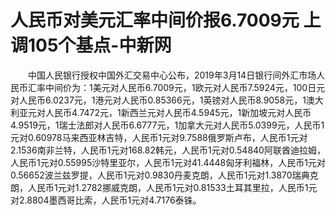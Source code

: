 # 人民币对美元汇率中间价报6.7009元 上调105个基点-中新网

　　中国人民银行授权中国外汇交易中心公布，2019年3月14日银行间外汇市场人民币汇率中间价为：1美元对人民币6.7009元，1欧元对人民币7.5924元，100日元对人民币6.0237元，1港元对人民币0.85366元，1英镑对人民币8.9058元，1澳大利亚元对人民币4.7472元，1新西兰元对人民币4.5945元，1新加坡元对人民币4.9519元，1瑞士法郎对人民币6.6777元，1加拿大元对人民币5.0399元，人民币1元对0.60978马来西亚林吉特，人民币1元对9.7588俄罗斯卢布，人民币1元对2.1536南非兰特，人民币1元对168.82韩元，人民币1元对0.54840阿联酋迪拉姆，人民币1元对0.55995沙特里亚尔，人民币1元对41.4448匈牙利福林，人民币1元对0.56652波兰兹罗提，人民币1元对0.9830丹麦克朗，人民币1元对1.3870瑞典克朗，人民币1元对1.2782挪威克朗，人民币1元对0.81533土耳其里拉，人民币1元对2.8804墨西哥比索，人民币1元对4.7176泰铢。
